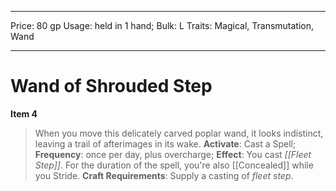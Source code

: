 
---
Price: 80 gp
Usage: held in 1 hand;
Bulk: L
Traits: Magical, Transmutation, Wand

---

# Wand of Shrouded Step

**Item 4**

> When you move this delicately carved poplar wand, it looks indistinct, leaving a trail of afterimages in its wake.
**Activate**: Cast a Spell;
**Frequency**: once per day, plus overcharge;
**Effect**: You cast *[[Fleet Step]]*. For the duration of the spell, you're also [[Concealed]] while you Stride.
**Craft Requirements**: Supply a casting of *fleet step*.
